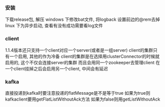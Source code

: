 ### 安装
下载release包, 解压
windows 下修改bat文件, 将logback 设置前边的@rem去掉
linux 下为异步启动, 查看有没有成功需要看log文件

### client
1.1.4版本还只支持一个client对应一个server(或者是一组server)
client的集群只有一个启用, 其他的作为冷备
client的集群是在选择用clusterConnector的时候就启用的, 这个不仅会连接server的集群
而且会用同一个zookeeper去管理client
在一个client挂掉之后会启用另一个client, 中间会有延迟

### kafka
直接投递到kafka时要注意投递的flatMessage是不是等于true
如果为true则kafkaclient要用getFlatListWithoutAck方法
如果为false则用getListWithoutAck